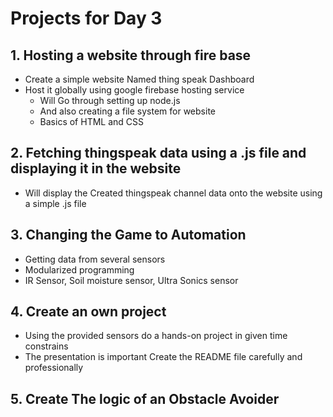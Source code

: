 # Projects for Day 3

## 1.  Hosting a website through fire base

- Create a simple website Named thing speak Dashboard 
- Host it globally using google firebase hosting service
	- Will Go through setting up node.js
	- And also creating a file system for website
	- Basics of HTML and CSS

## 2. Fetching thingspeak data using a .js file and displaying it in the website

- Will display the Created thingspeak channel data onto the website using a simple .js file

## 3. Changing the Game to Automation

- Getting data from several sensors
- Modularized programming
- IR Sensor, Soil moisture sensor, Ultra Sonics sensor

## 4. Create an own project

- Using the provided sensors do a hands-on project in given time constrains
- The presentation is important Create the README file carefully and professionally

## 5. Create The logic of an Obstacle Avoider 
